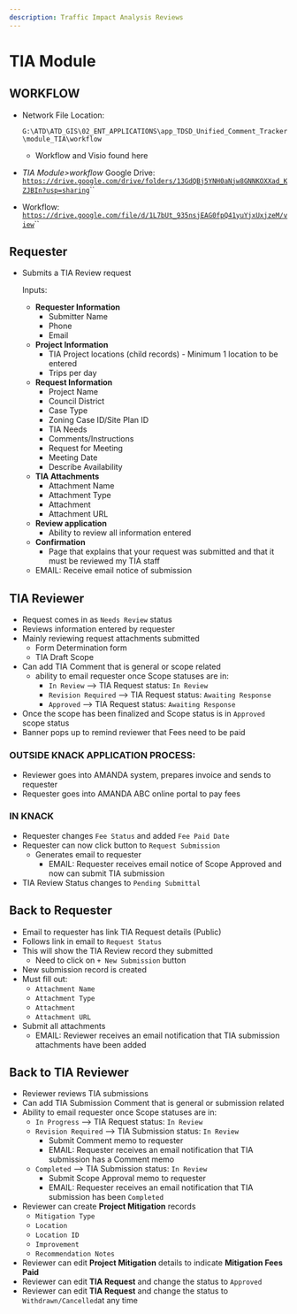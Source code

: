```yaml
---
description: Traffic Impact Analysis Reviews
---
```


# TIA Module

## WORKFLOW <a id="workflow"></a>

* Network File Location: 

  `G:\ATD\ATD_GIS\02_ENT_APPLICATIONS\app_TDSD_Unified_Comment_Tracker\module_TIA\workflow`

  * Workflow and Visio found here

* _TIA Module&gt;workflow_ Google Drive: [`https://drive.google.com/drive/folders/13GdQBj5YNH0aNjw8GNNKOXXad_KZJBIn?usp=sharing`](https://drive.google.com/drive/folders/13GdQBj5YNH0aNjw8GNNKOXXad_KZJBIn?usp=sharing)\`\`
* Workflow: [`https://drive.google.com/file/d/1L7bUt_935nsjEAG0fpQ41yuYjxUxjzeM/view`](https://drive.google.com/file/d/1L7bUt_935nsjEAG0fpQ41yuYjxUxjzeM/view)\`\`

## Requester

* Submits a TIA Review request

  Inputs:

  * **Requester Information**
    * Submitter Name
    * Phone
    * Email
  * **Project Information**
    * TIA Project locations \(child records\) - Minimum 1 location to be entered
    * Trips per day
  * **Request Information**
    * Project Name
    * Council District
    * Case Type
    * Zoning Case ID/Site Plan ID
    * TIA Needs
    * Comments/Instructions
    * Request for Meeting
    * Meeting Date
    * Describe Availability
  * **TIA Attachments**
    * Attachment Name
    * Attachment Type
    * Attachment
    * Attachment URL
  * **Review application**
    * Ability to review all information entered
  * **Confirmation**
    * Page that explains that your request was submitted and that it must be reviewed my TIA staff
  * EMAIL: Receive email notice of submission

## TIA Reviewer

* Request comes in as `Needs Review` status
* Reviews information entered by requester
* Mainly reviewing request attachments submitted
  * Form Determination form
  * TIA Draft Scope 
* Can add TIA Comment that is general or scope related
  * ability to email requester once Scope statuses are in: 
    * `In Review` --&gt; TIA Request status: `In Review`
    * `Revision Required`  --&gt; TIA Request status: `Awaiting Response`
    * `Approved` --&gt; TIA Request status: `Awaiting Response`
* Once the scope has been finalized and Scope status is in `Approved` scope status
* Banner pops up to remind reviewer that Fees need to be paid

### OUTSIDE KNACK APPLICATION PROCESS: 

* Reviewer goes into AMANDA system, prepares invoice and sends to requester
* Requester goes into AMANDA ABC online portal to pay fees

### IN KNACK

* Requester changes `Fee Status` and added `Fee Paid Date`
* Requester can now click button to `Request Submission`
  * Generates email to requester
    * EMAIL: Requester receives email notice of Scope Approved and now can submit TIA submission
* TIA Review Status changes to `Pending Submittal`

## Back to Requester

* Email to requester has link TIA Request details \(Public\)
* Follows link in email to `Request Status`
* This will show the TIA Review record they submitted
  * Need to click on `+ New Submission` button
* New submission record is created
* Must fill out:
  * `Attachment Name`
  * `Attachment Type`
  * `Attachment`
  * `Attachment URL`
* Submit all attachments 
  * EMAIL: Reviewer receives an email notification that TIA submission attachments have been added

## Back to TIA Reviewer

* Reviewer reviews TIA submissions
* Can add TIA Submission Comment that is general or submission related
* Ability to email requester once Scope statuses are in: 
  * `In Progress`  --&gt; TIA Request status: `In Review`
  * `Revision Required` --&gt; TIA Submission status: `In Review`
    * Submit Comment memo to requester
    * EMAIL: Requester receives an email notification that TIA submission has a Comment memo 
  * `Completed` --&gt; TIA Submission status: `In Review`
    * Submit Scope Approval memo to requester
    * EMAIL: Requester receives an email notification that TIA submission has been `Completed`
* Reviewer can create **Project Mitigation** records
  * `Mitigation Type` 
  * `Location` 
  * `Location ID`
  * `Improvement` 
  * `Recommendation Notes`
* Reviewer can edit **Project Mitigation** details to indicate **Mitigation Fees Paid**
* Reviewer can edit **TIA Request** and change the status to `Approved`
* Reviewer can edit **TIA Request** and change the status to `Withdrawn/Cancelled`at any time





